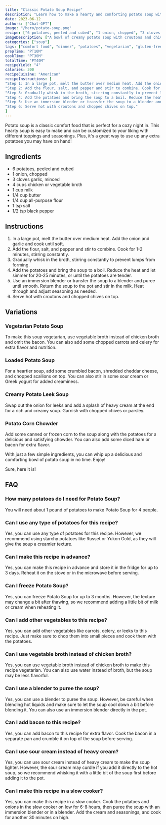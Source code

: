 ```yaml
---
title: "Classic Potato Soup Recipe"
description: "Learn how to make a hearty and comforting potato soup with this easy recipe. Perfect for a cozy night in!"
date: 2023-06-12
authors: ["Chat-GPT"]
image: "/hero/potato-soup.png"
recipe: ["6 potatoes, peeled and cubed", "1 onion, chopped", "3 cloves garlic, minced", "4 cups chicken or vegetable broth", "1 cup milk", "1/4 cup butter", "1/4 cup all-purpose flour", "1 tsp salt", "1/2 tsp black pepper"]
imageDescription: ["A bowl of creamy potato soup with croutons and chives on top."]
categories: ["soup"]
tags: ["comfort food", "dinner", "potatoes", "vegetarian", "gluten-free"]
prepTime: "PT10M"
cookTime: "PT30M"
totalTime: "PT40M"
recipeYield: "4"
calories: 300
recipeCuisine: "American"
recipeInstructions: [
"Step 1: In a large pot, melt the butter over medium heat. Add the onion and garlic and cook until soft.",
"Step 2: Add the flour, salt, and pepper and stir to combine. Cook for 1-2 minutes, stirring constantly.",
"Step 3: Gradually whisk in the broth, stirring constantly to prevent lumps from forming.",
"Step 4: Add the potatoes and bring the soup to a boil. Reduce the heat and let simmer for 20-25 minutes, or until the potatoes are tender.",
"Step 5: Use an immersion blender or transfer the soup to a blender and puree until smooth. Return the soup to the pot and stir in the milk. Heat through and adjust seasoning as needed.",
"Step 6: Serve hot with croutons and chopped chives on top."
]
---
```


Potato soup is a classic comfort food that is perfect for a cozy night in. This hearty soup is easy to make and can be customized to your liking with different toppings and seasonings. Plus, it's a great way to use up any extra potatoes you may have on hand!

## Ingredients

* 6 potatoes, peeled and cubed
* 1 onion, chopped
* 3 cloves garlic, minced
* 4 cups chicken or vegetable broth
* 1 cup milk
* 1/4 cup butter
* 1/4 cup all-purpose flour
* 1 tsp salt
* 1/2 tsp black pepper

## Instructions

1. In a large pot, melt the butter over medium heat. Add the onion and garlic and cook until soft.
2. Add the flour, salt, and pepper and stir to combine. Cook for 1-2 minutes, stirring constantly.
3. Gradually whisk in the broth, stirring constantly to prevent lumps from forming.
4. Add the potatoes and bring the soup to a boil. Reduce the heat and let simmer for 20-25 minutes, or until the potatoes are tender.
5. Use an immersion blender or transfer the soup to a blender and puree until smooth. Return the soup to the pot and stir in the milk. Heat through and adjust seasoning as needed.
6. Serve hot with croutons and chopped chives on top.

## Variations

### Vegetarian Potato Soup

To make this soup vegetarian, use vegetable broth instead of chicken broth and omit the bacon. You can also add some chopped carrots and celery for extra flavor and nutrition.

### Loaded Potato Soup

For a heartier soup, add some crumbled bacon, shredded cheddar cheese, and chopped scallions on top. You can also stir in some sour cream or Greek yogurt for added creaminess.

### Creamy Potato Leek Soup

Swap out the onion for leeks and add a splash of heavy cream at the end for a rich and creamy soup. Garnish with chopped chives or parsley.

### Potato Corn Chowder

Add some canned or frozen corn to the soup along with the potatoes for a delicious and satisfying chowder. You can also add some diced ham or bacon for extra flavor.

With just a few simple ingredients, you can whip up a delicious and comforting bowl of potato soup in no time. Enjoy!

Sure, here it is!

## FAQ

### How many potatoes do I need for Potato Soup?

You will need about 1 pound of potatoes to make Potato Soup for 4 people.

### Can I use any type of potatoes for this recipe?

Yes, you can use any type of potatoes for this recipe. However, we recommend using starchy potatoes like Russet or Yukon Gold, as they will give the soup a creamier texture.

### Can I make this recipe in advance?

Yes, you can make this recipe in advance and store it in the fridge for up to 3 days. Reheat it on the stove or in the microwave before serving.

### Can I freeze Potato Soup?

Yes, you can freeze Potato Soup for up to 3 months. However, the texture may change a bit after thawing, so we recommend adding a little bit of milk or cream when reheating it.

### Can I add other vegetables to this recipe?

Yes, you can add other vegetables like carrots, celery, or leeks to this recipe. Just make sure to chop them into small pieces and cook them with the potatoes.

### Can I use vegetable broth instead of chicken broth?

Yes, you can use vegetable broth instead of chicken broth to make this recipe vegetarian. You can also use water instead of broth, but the soup may be less flavorful.

### Can I use a blender to puree the soup?

Yes, you can use a blender to puree the soup. However, be careful when blending hot liquids and make sure to let the soup cool down a bit before blending it. You can also use an immersion blender directly in the pot.

### Can I add bacon to this recipe?

Yes, you can add bacon to this recipe for extra flavor. Cook the bacon in a separate pan and crumble it on top of the soup before serving.

### Can I use sour cream instead of heavy cream?

Yes, you can use sour cream instead of heavy cream to make the soup lighter. However, the sour cream may curdle if you add it directly to the hot soup, so we recommend whisking it with a little bit of the soup first before adding it to the pot.

### Can I make this recipe in a slow cooker?

Yes, you can make this recipe in a slow cooker. Cook the potatoes and onions in the slow cooker on low for 6-8 hours, then puree the soup with an immersion blender or in a blender. Add the cream and seasonings, and cook for another 30 minutes on high.